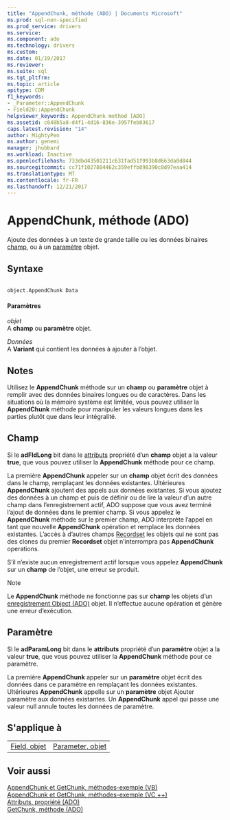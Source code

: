 ```yaml
---
title: "AppendChunk, méthode (ADO) | Documents Microsoft"
ms.prod: sql-non-specified
ms.prod_service: drivers
ms.service: 
ms.component: ado
ms.technology: drivers
ms.custom: 
ms.date: 01/19/2017
ms.reviewer: 
ms.suite: sql
ms.tgt_pltfrm: 
ms.topic: article
apitype: COM
f1_keywords:
- _Parameter::AppendChunk
- Field20::AppendChunk
helpviewer_keywords: AppendChunk method [ADO]
ms.assetid: c648b5a8-d4f1-4d16-836e-3957feb03617
caps.latest.revision: "14"
author: MightyPen
ms.author: genemi
manager: jhubbard
ms.workload: Inactive
ms.openlocfilehash: 733dbd43501211c631fad51f993b8d663da0d844
ms.sourcegitcommit: cc71f1027884462c359effb898390c8d97eaa414
ms.translationtype: MT
ms.contentlocale: fr-FR
ms.lasthandoff: 12/21/2017
---
```

# <a name="appendchunk-method-ado"></a>AppendChunk, méthode (ADO)
Ajoute des données à un texte de grande taille ou les données binaires [champ](../../../ado/reference/ado-api/field-object.md), ou à un [paramètre](../../../ado/reference/ado-api/parameter-object.md) objet.  
  
## <a name="syntax"></a>Syntaxe  
  
```  
  
object.AppendChunk Data  
```  
  
#### <a name="parameters"></a>Paramètres  
 *objet*  
 A **champ** ou **paramètre** objet.  
  
 *Données*  
 A **Variant** qui contient les données à ajouter à l’objet.  
  
## <a name="remarks"></a>Notes   
 Utilisez le **AppendChunk** méthode sur un **champ** ou **paramètre** objet à remplir avec des données binaires longues ou de caractères. Dans les situations où la mémoire système est limitée, vous pouvez utiliser la **AppendChunk** méthode pour manipuler les valeurs longues dans les parties plutôt que dans leur intégralité.  
  
## <a name="field"></a>Champ  
 Si le **adFldLong** bit dans le [attributs](../../../ado/reference/ado-api/attributes-property-ado.md) propriété d’un **champ** objet a la valeur **true**, que vous pouvez utiliser la  **AppendChunk** méthode pour ce champ.  
  
 La première **AppendChunk** appeler sur un **champ** objet écrit des données dans le champ, remplaçant les données existantes. Ultérieures **AppendChunk** ajoutent des appels aux données existantes. Si vous ajoutez des données à un champ et puis de définir ou de lire la valeur d’un autre champ dans l’enregistrement actif, ADO suppose que vous avez terminé l’ajout de données dans le premier champ. Si vous appelez le **AppendChunk** méthode sur le premier champ, ADO interprète l’appel en tant que nouvelle **AppendChunk** opération et remplace les données existantes. L’accès à d’autres champs [Recordset](../../../ado/reference/ado-api/recordset-object-ado.md) les objets qui ne sont pas des clones du premier **Recordset** objet n’interrompra pas **AppendChunk** operations.  
  
 S’il n’existe aucun enregistrement actif lorsque vous appelez **AppendChunk** sur un **champ** de l’objet, une erreur se produit.  
  
> [!NOTE]
>  Le **AppendChunk** méthode ne fonctionne pas sur **champ** les objets d’un [enregistrement Object (ADO)](../../../ado/reference/ado-api/record-object-ado.md) objet. Il n’effectue aucune opération et génère une erreur d’exécution.  
  
## <a name="parameter"></a>Paramètre  
 Si le **adParamLong** bit dans le **attributs** propriété d’un **paramètre** objet a la valeur **true**, que vous pouvez utiliser la  **AppendChunk** méthode pour ce paramètre.  
  
 La première **AppendChunk** appeler sur un **paramètre** objet écrit des données dans ce paramètre en remplaçant les données existantes. Ultérieures **AppendChunk** appelle sur un **paramètre** objet Ajouter paramètre aux données existantes. Un **AppendChunk** appel qui passe une valeur null annule toutes les données de paramètre.  
  
## <a name="applies-to"></a>S'applique à  
  
|||  
|-|-|  
|[Field, objet](../../../ado/reference/ado-api/field-object.md)|[Parameter, objet](../../../ado/reference/ado-api/parameter-object.md)|  
  
## <a name="see-also"></a>Voir aussi  
 [AppendChunk et GetChunk, méthodes-exemple (VB)](../../../ado/reference/ado-api/appendchunk-and-getchunk-methods-example-vb.md)   
 [AppendChunk et GetChunk, méthodes-exemple (VC ++)](../../../ado/reference/ado-api/appendchunk-and-getchunk-methods-example-vc.md)   
 [Attributs, propriété (ADO)](../../../ado/reference/ado-api/attributes-property-ado.md)   
 [GetChunk, méthode (ADO)](../../../ado/reference/ado-api/getchunk-method-ado.md)
